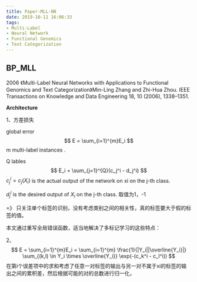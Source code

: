 ```yaml
---
title: Paper-MLL-NN
date: 2019-10-11 16:06:33
tags:
- Multi-Label
- Neural Network
- Functional Genomics 
- Text Categorization
---
```


## BP_MLL

2006 《Multi-Label Neural Networks with Applications to Functional Genomics and Text Categorization》Min-Ling Zhang and Zhi-Hua Zhou. IEEE Transactions on Knowledge and Data Engineering 18, 10 (2006), 1338–1351.

**Architecture**

1、方差损失

global error
$$
E = \sum_{i=1}^{m}E_i
$$
m multi-label instances .

Q lables
$$
E_i = \sum_{j=1}^{Q}(c_j^i - d_j^i)
$$
$c_j^i = c_j(X_i)$ is the actual output of the network on xi on the j-th class.

$d^i_j$ is the desired output of $X_i$ on the j-th class. 取值为1，-1



=》 只关注单个标签的识别，没有考虑类别之间的相关性，真的标签要大于假的标签的值。



本文通过重写全局错误函数，适当地解决了多标记学习的这些特点：

2、
$$
E = \sum_{i=1}^{m}E_i =  \sum_{i=1}^{m} \frac{1}{|Y_i||\overline{Y_i}|} 
\sum_{(k,l) \in Y_i \times \overline{Y_i}} \exp(-(c_k^i - c_l^i))
$$
在第i个误差项中的求和考虑了任意一对标签的输出与另一对不属于xi的标签的输出之间的累积差，然后根据可能的对的总数进行归一化，





















